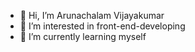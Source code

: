 - 👋 Hi, I’m Arunachalam Vijayakumar
- 👀 I’m interested in front-end-developing
- 🌱 I’m currently learning myself


<!---
ArunVijay24/ArunVijay24 is a ✨ special ✨ repository because its `README.md` (this file) appears on your GitHub profile.
You can click the Preview link to take a look at your changes.
--->
